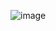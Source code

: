 ![image](https://github.com/KonstantinDjairo/jmdict_portuguese/assets/53496273/3fa300c1-3001-4274-8a77-695f410346ce)
